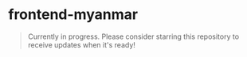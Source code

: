 # frontend-myanmar

> Currently in progress. Please consider starring this repository to receive updates when it's ready!
